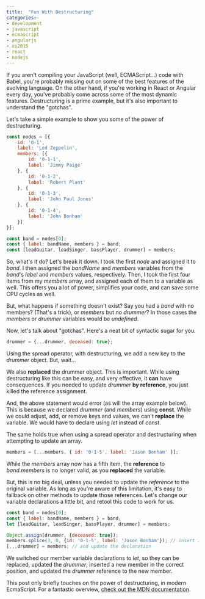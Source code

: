```yaml
---
title:  "Fun With Destructuring"
categories: 
- development 
- javascript
- ecmascript
- angularjs
- es2015
- react
- nodejs
---
```

If you aren't compiling your JavaScript (well, ECMAScript...) code with Babel, you're probably missing out on some of the best features of the evolving language. On the other hand, if you're working in React or Angular every day, you've probably come across some of the most dynamic features. Destructuring is a prime example, but it's also important to understand the "gotchas".

Let's take a simple example to show you some of the power of destructuring.

```js
const nodes = [{
	id: '0-1',
	label: 'Led Zeppelin',
	members: [{
		id: '0-1-1',
		label: 'Jimmy Paige'
	}, {
		id: '0-1-2',
		label: 'Robert Plant'
	}, {
		id: '0-1-3',
		label: 'John Paul Jones'
	}, {
		id: '0-1-4',
		label: 'John Bonham'
	}]
}];

const band = nodes[0];
const { label: bandName, members } = band;
const [leadGuitar, leadSinger, bassPlayer, drummer] = members;
```

So, what's it do? Let's break it down. I took the first *node* and assigned it to *band*. I then assigned the *bandName* and *members* variables from the *band*'s *label* and *members* values, respectively. Then, I took the first four items from my *members* array, and assigned each of them to a variable as well. This offers you a lot of power, simplifies your code, and can save some CPU cycles as well.

But, what happens if something doesn't exist? Say you had a *band* with no members? (That's a trick), or *members* but no *drummer*? In those cases the *members* or *drummer* variables would be *undefined*.

Now, let's talk about "gotchas". Here's a neat bit of syntactic sugar for you.

```js
drummer = {...drummer, deceased: true};
```

Using the spread operator, with destructuring, we add a new key to the *drummer* object. But, wait...

We also **replaced** the drummer object. This is important. While using destructuring like this can be easy, and very effective, it **can** have consequences. If you needed to update *drummer* **by reference**, you just killed the reference assignment. 

And, the above statement would error (as will the array example below). This is because we declared *drummer* (and *members*) using **const**. While we could adjust, add, or remove keys and values, we can't **replace** the variable. We would have to declare using *let* instead of *const*.

The same holds true when using a spread operator and destructuring when attempting to update an array.

```js
members = [...members, { id: '0-1-5', label: 'Jason Bonham' }];
```

While the *members* array now has a fifth item, the **reference** to *band.members* is no longer valid, as you **replaced** the variable.

But, this is no big deal, unless you needed to update the *reference* to the original variable. As long as you're aware of this limitation, it's easy to fallback on other methods to update those references. Let's change our variable declarations a little bit, and retool this code to work for us.

```js
const band = nodes[0];
const { label: bandName, members } = band;
let [leadGuitar, leadSinger, bassPlayer, drummer] = members;

Object.assign(drummer, {deceased: true});
members.splice(3, 0, {id: '0-1-5', label: 'Jason Bonham'}); // insert Jason in the drummer array position
[,,,drummer] = members; // and update the declaration
```

We switched our member variable declarations to *let*, so they can be replaced, updated the *drummer*, inserted a new member in the correct position, and updated the *drummer* reference to the new member.

This post only briefly touches on the power of destructuring, in modern EcmaScript. For  a fantastic overview, [check out the MDN documentation](https://developer.mozilla.org/en-US/docs/Web/JavaScript/Reference/Operators/Destructuring_assignment).